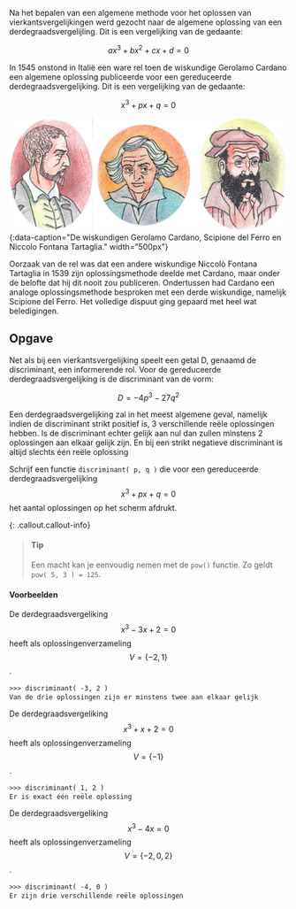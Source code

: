 Na het bepalen van een algemene methode voor het oplossen van vierkantsvergelijkingen werd gezocht naar de algemene oplossing van een derdegraadsvergelijling. Dit is een vergelijking van de gedaante:

$$ax^3+bx^2+cx+d=0$$

In 1545 onstond in Italië een ware rel toen de wiskundige Gerolamo Cardano een algemene oplossing publiceerde voor een gereduceerde derdegraadsvergelijking. Dit is een vergelijking van de gedaante:

$$x^3+px+q=0$$

![Cardano, Del Ferro en Tartaglia](media/cardano_delferro_tartaglia.jpg "Cardano, Del Ferro en Tartaglia"){:data-caption="De wiskundigen Gerolamo Cardano, Scipione del Ferro en Niccolo Fontana Tartaglia." width="500px"}

Oorzaak van de rel was dat een andere wiskundige Niccolò Fontana Tartaglia in 1539 zijn oplossingsmethode deelde met Cardano, maar onder de belofte dat hij dit nooit zou publiceren. Ondertussen had Cardano een analoge oplossingsmethode besproken met een derde wiskundige, namelijk Scipione del Ferro. Het volledige dispuut ging gepaard met heel wat beledigingen.

## Opgave

Net als bij een vierkantsvergelijking speelt een getal D, genaamd de discriminant, een informerende rol. Voor de gereduceerde derdegraadsvergelijking is de discriminant van de vorm:

$$ D = -4p^3 -27q^2$$

Een derdegraadsvergelijking zal in het meest algemene geval, namelijk indien de discriminant strikt positief is, 3 verschillende reële oplossingen hebben. Is de discriminant echter gelijk aan nul dan zullen minstens 2 oplossingen aan elkaar gelijk zijn. En bij een strikt negatieve discriminant is altijd slechts één reële oplossing

Schrijf een functie `discriminant( p, q )` die voor een gereduceerde derdegraadsvergelijking $$x^3+px+q=0$$ het aantal oplossingen op het scherm afdrukt. 

{: .callout.callout-info}
> #### Tip
> Een macht kan je eenvoudig nemen met de `pow()` functie. Zo geldt `pow( 5, 3 ) = 125`.

#### Voorbeelden
De derdegraadsvergeliking $$x^3-3x+2=0$$ heeft als oplossingenverzameling $$V = \{-2, 1\}$$.
```
>>> discriminant( -3, 2 )
Van de drie oplossingen zijn er minstens twee aan elkaar gelijk
```

De derdegraadsvergeliking $$x^3+x+2 = 0$$ heeft als oplossingenverzameling $$V = \{-1\}$$.
```
>>> discriminant( 1, 2 )
Er is exact één reële oplossing
```

De derdegraadsvergeliking $$x^3-4x= 0$$ heeft als oplossingenverzameling $$V = \{-2,0,2\}$$.
```
>>> discriminant( -4, 0 ) 
Er zijn drie verschillende reële oplossingen
```